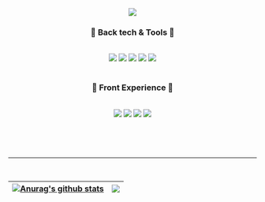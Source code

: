 
 <div align="center">

<img src="https://capsule-render.vercel.app/api?type=waving&color=auto&height=300&section=header&text=Sohyun&fontSize=90" />



<div align="center">

<h3> 📘 Back tech & Tools 📘 </h3><br>
<img src="https://img.shields.io/badge/Java-007396?style=for-the-badge&logo=java&logoColor=white">   <img src="https://img.shields.io/badge/Spring-6DB33F?style=for-the-badge&logo=Spring&logoColor=white"> <img src="https://img.shields.io/badge/oracle-F80000?style=for-the-badge&logo=oracle&logoColor=white"> 
<img src="https://img.shields.io/badge/github-181717?style=for-the-badge&logo=github&logoColor=white">
<img src="https://img.shields.io/badge/eclipse-blue?style=for-the-badge&logo=eclipse&logoColor=white"/><br><br> 


 ### 📗 Front Experience 📗 
 <br>
 <img src="https://img.shields.io/badge/html-E34F26?style=for-the-badge&logo=html5&logoColor=white">
<img src="https://img.shields.io/badge/css-1572B6?style=for-the-badge&logo=css3&logoColor=white"> <img src="https://img.shields.io/badge/javascript-F7DF1E?style=for-the-badge&logo=javascript&logoColor=black"> <img src="https://img.shields.io/badge/jquery-0769AD?style=for-the-badge&logo=jquery&logoColor=white"> <br>
<br><br> 
 
 <br><hr><br>
 
| <a href="https://github.com/QTAHCHEETAH/github-readme-stats"><img align="center" src="https://github-readme-stats.vercel.app/api?username=QTAHCHEETAH&show_icons=true&include_all_commits=true&theme=default&hide_border=true" alt="Anurag's github stats" /></a> | <a href="https://github.com/QTAHCHEETAH/github-readme-stats"><img align="center" src="https://github-readme-stats.vercel.app/api/top-langs/?username=QTAHCHEETAH&layout=compact&theme=default&hide_border=true" /></a> |
| ------------- | ------------- |
 
</div>

